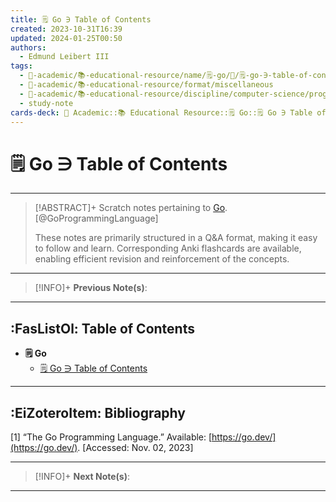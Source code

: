 ```yaml
---
title: 🗒️ Go ∋ Table of Contents
created: 2023-10-31T16:39
updated: 2024-01-25T00:50
authors:
  - Edmund Leibert III
tags:
  - 🔴-academic/📚-educational-resource/name/🗒️-go/🔖/🗒️-go-∋-table-of-contents
  - 🔴-academic/📚-educational-resource/format/miscellaneous
  - 🔴-academic/📚-educational-resource/discipline/computer-science/programming-language/go
  - study-note
cards-deck: 🔴 Academic::📚 Educational Resource::🗒️ Go::🗒️ Go ∋ Table of Contents
---
```


# 🗒️ Go ∋ Table of Contents

---

> [!ABSTRACT]+ 
> Scratch notes pertaining to [Go](https://go.dev/). [@GoProgrammingLanguage]
> 
> These notes are primarily structured in a Q&A format, making it easy to follow and learn. Corresponding Anki flashcards are available, enabling efficient revision and reinforcement of the concepts.

---

> [!INFO]+ 
> **Previous Note(s)**:
> 

---

## :FasListOl: Table of Contents

- **🗒️ Go**
	- [🗒️ Go ∋ Table of Contents](the-vault/src/🔴%20Academic/📚%20Educational%20Resources/🗒️%20Go/🗒️%20Go%20∋%20Table%20of%20Contents.md)

---

## :EiZoteroItem: Bibliography

\[1\]
“The Go Programming Language.” Available: [https://go.dev/](https://go.dev/). [Accessed: Nov. 02, 2023]

---

> [!INFO]+
> **Next Note(s)**:
> 

---